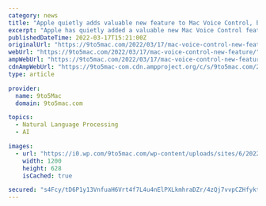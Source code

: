 ```yaml
---
category: news
title: "Apple quietly adds valuable new feature to Mac Voice Control, but more work needed"
excerpt: "Apple has quietly added a valuable new Mac Voice Control feature, seemingly in macOS Monterey 12.3, without including it in the release"
publishedDateTime: 2022-03-17T15:21:00Z
originalUrl: "https://9to5mac.com/2022/03/17/mac-voice-control-new-feature/"
webUrl: "https://9to5mac.com/2022/03/17/mac-voice-control-new-feature/"
ampWebUrl: "https://9to5mac.com/2022/03/17/mac-voice-control-new-feature/amp/"
cdnAmpWebUrl: "https://9to5mac-com.cdn.ampproject.org/c/s/9to5mac.com/2022/03/17/mac-voice-control-new-feature/amp/"
type: article

provider:
  name: 9to5Mac
  domain: 9to5mac.com

topics:
  - Natural Language Processing
  - AI

images:
  - url: "https://i0.wp.com/9to5mac.com/wp-content/uploads/sites/6/2022/03/Voice-Control.jpg?resize=1200%2C628&quality=82&strip=all&ssl=1"
    width: 1200
    height: 628
    isCached: true

secured: "s4Fcy/tD6P1y13VnfuaH6Vrt4f7L4u4nElPXLkmhraDZr/4zQj7vvpCZHfyktVslSOtN8Dy4jRcQZt2XGKrkVhK/jLFGcBfULLeLyLRaMbIOicd5gzbc0Zo2BhUMRRPgxyW9Lk/pWjd2yykBOAcGEeWeFdEbVdforbpnIGlI3g+bAJ+gj1b7VgkjWF0JRf8uHPg379h++dfRDDxIRz7GXfRxkfe6xc7pLPALiC5f4cxPTmkzNpbC8A0Rsl9ZtrjIEhjxbNX5R0HQc38fQLYioOgwSBVWQno/BTkKBgAS6MjXLG/V/nqpvKKg2Yn/ARkkO72buEbsinikMv6XQlp/TTa1dM5ZNL4kMJh9ZAvA2EI=;vgUm4aUogzqolCxGMzWuSg=="
---
```


